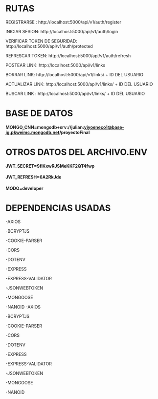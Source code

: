 # RUTAS

REGISTRARSE : http://localhost:5000/api/v1/auth/register

INICIAR SESION: http://localhost:5000/api/v1/auth/login

VERIFICAR TOKEN DE SEGURIDAD: http://localhost:5000/api/v1/auth/protected

REFRESCAR TOKEN: http://localhost:5000/api/v1/auth/refresh

POSTEAR LINK: http://localhost:5000/api/v1/links

BORRAR LINK: http://localhost:5000/api/v1/links/ + ID DEL USUARIO

ACTUALIZAR LINK: http://localhost:5000/api/v1/links/ + ID DEL USUARIO

BUSCAR LINK : http://localhost:5000/api/v1/links/ + ID DEL USUARIO

# BASE DE DATOS

#### MONGO_CNN=mongodb+srv://julian:yiyoeneco1@base-jg.pkweimc.mongodb.net/proyectoFinal

# OTROS DATOS DEL ARCHIVO.ENV

#### JWT_SECRET=SflKxwRJSMeKKF2QT4fwp

#### JWT_REFRESH=6A2RkJde

#### MODO=developer

# DEPENDENCIAS USADAS

-AXIOS

-BCRYPTJS

-COOKIE-PARSER

-CORS

-DOTENV

-EXPRESS

-EXPRESS-VALIDATOR

-JSONWEBTOKEN

-MONGOOSE

-NANOID
-AXIOS

-BCRYPTJS

-COOKIE-PARSER

-CORS

-DOTENV

-EXPRESS

-EXPRESS-VALIDATOR

-JSONWEBTOKEN

-MONGOOSE

-NANOID
